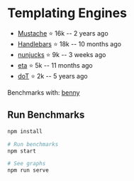Templating Engines
==================

- [Mustache](https://github.com/janl/mustache.js) ⭐ 16k -- 2 years ago
- [Handlebars](https://github.com/handlebars-lang/handlebars.js/) ⭐ 18k -- 10 months ago
- [nunjucks](https://github.com/mozilla/nunjucks) ⭐ 9k -- 3 weeks ago
- [eta](https://github.com/eta-dev/eta) ⭐ 5k -- 11 months ago
- [doT](https://github.com/olado/doT) ⭐ 2k -- 5 years ago

Benchmarks with: [benny](https://github.com/caderek/benny)


## Run Benchmarks

```sh
npm install

# Run benchmarks
npm start

# See graphs
npm run serve
```
